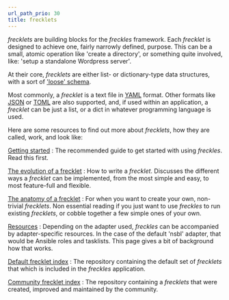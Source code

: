 ```yaml
---
url_path_prio: 30
title: frecklets
---
```


*frecklets* are building blocks for the *freckles* framework. Each *frecklet* is
designed to achieve one, fairly narrowly defined, purpose. This can be a small, atomic operation like 'create a directory', or something quite involved, like: 'setup a standalone Wordpress server'.  

At their core, *frecklets* are either list- or dictionary-type data structures, with a sort of ['loose' schema](/doc/frecklets/evolution/#the-elastic-non-schema).

Most commonly, a *frecklet* is a text file in [YAML](http://yaml.org/) format. Other formats like [JSON](https://www.json.org/) or [TOML](https://github.com/toml-lang/toml) are also supported, and, if used within an application, a *frecklet* can be just a list, or a dict in whatever programming language is used.

Here are some resources to find out more about *frecklets*, how they are called, work, and look like:

[Getting started](/doc/getting_started)
:    The recommended guide to get started with using *freckles*. Read this first.

[The evolution of a frecklet](/doc/frecklets/evolution)
:    How to write a *frecklet*. Discusses the different ways a *frecklet* can be implemented, from the most simple and easy, to most feature-full and flexible.

[The anatomy of a frecklet](/doc/frecklets/anatomy)
:    For when you want to create your own, non-trivial *frecklets*. Non essential reading if you just want to use *freckles* to run existing *frecklets*, or cobble together a few simple ones of your own.

[Resources](/doc/freckles/resources)
:    Depending on the adapter used, *freckles* can be accompanied by adapter-specific resources. In the case of the default 'nsbl' adapter, that would be Ansible roles and tasklists. This page gives a bit of background how that works.

[Default frecklet index](frecklets/default)
:    The repository containing the default set of *frecklets* that which is included in the *freckles* application.

[Community frecklet index](/frecklets/community)
:    The repository containing a *frecklets* that were created, improved and maintained by the community.
